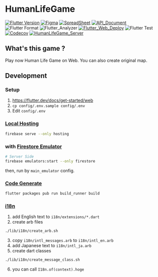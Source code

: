 # HumanLifeGame

[![Flutter Version](https://img.shields.io/badge/Flutter-beta-64B5F6.svg?logo=flutter)](https://github.com/flutter/flutter/wiki/Flutter-build-release-channels)
[![Figma](https://img.shields.io/badge/Figma-grey.svg?logo=figma)](https://www.figma.com/file/nXa9iPmXYOHOA77GvjBLdj/HumanLifeGame)
[![SpreadSheet](https://img.shields.io/badge/SpreadSheet-grey.svg?logo=google%20sheets)](https://docs.google.com/spreadsheets/d/1ghhCb5Ux7Mj52QEMrPy4rUhteCk3KgohG1JM29yjhS0)
[![API_Document](https://img.shields.io/badge/API_Document-025697.svg?logo=dart)](https://sensuikan1973.github.io/HumanLifeGame/)  
![Flutter Format](https://github.com/sensuikan1973/HumanLifeGame/workflows/Flutter_Format/badge.svg)
![Flutter_Analyzer](https://github.com/sensuikan1973/HumanLifeGame/workflows/Flutter_Analyzer/badge.svg)
[![Flutter_Web_Deploy](https://github.com/sensuikan1973/HumanLifeGame/workflows/Flutter_Web_Deploy/badge.svg)](https://human-life-game-dev.web.app/)
![Flutter Test](https://github.com/sensuikan1973/HumanLifeGame/workflows/Flutter_Test/badge.svg)  
[![Codecov](https://codecov.io/gh/sensuikan1973/HumanLifeGame/branch/master/graph/badge.svg)](https://codecov.io/gh/sensuikan1973/HumanLifeGame)
[![HumanLifeGame_Server](https://img.shields.io/badge/ServerSide-000000.svg?logo=github)](https://github.com/sensuikan1973/HumanLifeGame_Server)

## What's this game ?

Play now Human Life Game on Web. You can also create original map.

## Development

### Setup

1. https://flutter.dev/docs/get-started/web
2. `cp config/.env.sample config/.env`
3. Edit `config/.env`

### [Local Hosting](https://firebase.google.com/docs/hosting/deploying)
```sh
firebase serve --only hosting
```

### with [Firestore Emulator](https://firebase.google.com/docs/emulator-suite)
```sh
# Server Side
firebase emulators:start --only firestore
```

then, run by `main_emulator` config.

### [Code Generate](https://pub.dev/packages/freezed)
```sh
flutter packages pub run build_runner build
```

### [i18n](https://flutter.dev/docs/development/accessibility-and-localization/internationalization)

1. add English text to `i18n/extensions/*.dart`
2. create arb files

```sh
./lib/i18n/create_arb.sh
```

3. copy `i18n/intl_messages.arb` to `i18n/intl_en.arb`
4. add Japanese text to `i18n/intl_ja.arb`
5. create dart classes

```sh
./lib/i18n/create_message_class.sh
```

6. you can call `I18n.of(context).hoge`
